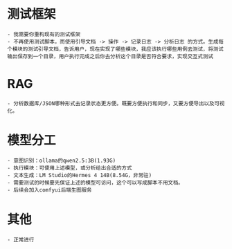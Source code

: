 # 测试框架
    - 我需要你重构现有的测试框架
    - 不再使用测试脚本，而使用引导文档 -> 操作 -> 记录日志 -> 分析日志 的方式。生成每个模块的测试引导文档，告诉用户，现在实现了哪些模块，我应该执行哪些用例去测试，将测试输出保存到一个目录，用户执行完成之后你去分析这个目录是否符合要求，实现交互式测试

# RAG
    - 分析数据库/JSON哪种形式去记录状态更方便。既要方便执行和同步，又要方便导出以及可视化。

# 模型分工
    - 意图识别：ollama的qwen2.5:3B(1.93G)
    - 执行模块：可使用上述模型，或分析给出合适的方式
    - 文本生成：LM Studio的Hermes 4 14B(8.54G，非常驻)
    - 需要测试的时候要先保证上述的模型可访问，这个可以写成脚本不用文档。
    - 后续会加入comfyui后端生图服务

# 其他
    - 正常进行